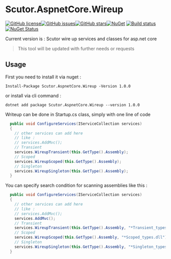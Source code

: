 # Scutor.AspnetCore.Wireup

[![GitHub license](https://img.shields.io/github/license/MDP66/Scutor.AspnetCore.Wireup.png)](https://github.com/MDP66/Scutor.AspnetCore.Wireup/blob/master/LICENSE)[![GitHub issues](https://img.shields.io/github/issues/MDP66/Scutor.AspnetCore.Wireup.png)](https://github.com/MDP66/Scutor.AspnetCore.Wireup/issues)[![GitHub stars](https://img.shields.io/github/stars/MDP66/Scutor.AspnetCore.Wireup.png)](https://github.com/MDP66/Scutor.AspnetCore.Wireup/stargazers)[![NuGet](https://img.shields.io/nuget/v/Nuget.Core.png)](https://www.nuget.org/packages/Scutor.AspnetCore.Wireup/)
[![Build status](https://ci.appveyor.com/api/projects/status/jfwak85h40v4dv6u?svg=true)](https://ci.appveyor.com/project/MDP66/scutor-aspnetcore-wireup)
[![NuGet Status](http://nugetstatus.com/<package>.png)](http://nugetstatus.com/packages/Scutor.AspnetCore.Wireup)

Current version is : 
Scutor wire up services and classes for asp.net core
> This tool will be updated with further needs or requests

## Usage
First you need to install it via nuget :
```
Install-Package Scutor.AspnetCore.Wireup -Version 1.0.0
```

or install via cli command :
```
dotnet add package Scutor.AspnetCore.Wireup --version 1.0.0
```


Writeup can be done in Startup.cs class, simply with one line of code 

```csharp
  public void ConfigureServices(IServiceCollection services)
  {
    // other services can add here
    // like :
    // services.AddMvc();
    // Transient
    services.WireupTransient(this.GetType().Assembly);            
    // Scoped
    services.WireupScoped(this.GetType().Assembly);            
    // Singleton
    services.WireupSingleton(this.GetType().Assembly);            
  }
```

You can specify search condition for scanning assemblies like this :
```csharp
  public void ConfigureServices(IServiceCollection services)
  {
    // other services can add here
    // like :
    // services.AddMvc();
    services.AddMvc();
    // Transient
    services.WireupTransient(this.GetType().Assembly, "*Transient_types.dll");            
    // Scoped
    services.WireupScoped(this.GetType().Assembly, "*Scoped_types.dll");            
    // Singleton
    services.WireupSingleton(this.GetType().Assembly, "*Singleton_types.dll");            
  }
```
